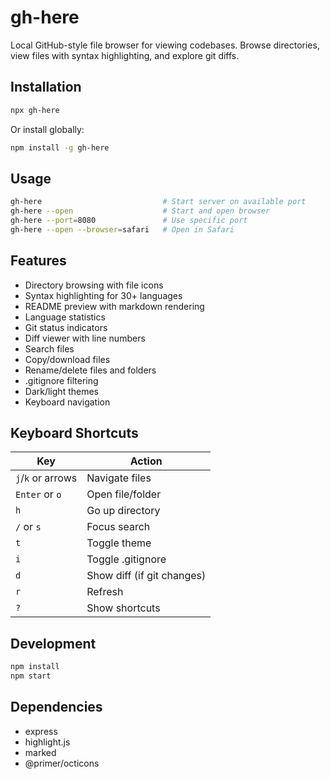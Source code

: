 # gh-here

Local GitHub-style file browser for viewing codebases. Browse directories, view files with syntax highlighting, and explore git diffs.

## Installation

```bash
npx gh-here
```

Or install globally:

```bash
npm install -g gh-here
```

## Usage

```bash
gh-here                           # Start server on available port
gh-here --open                    # Start and open browser
gh-here --port=8080               # Use specific port
gh-here --open --browser=safari   # Open in Safari
```

## Features

- Directory browsing with file icons
- Syntax highlighting for 30+ languages
- README preview with markdown rendering
- Language statistics
- Git status indicators
- Diff viewer with line numbers
- Search files
- Copy/download files
- Rename/delete files and folders
- .gitignore filtering
- Dark/light themes
- Keyboard navigation

## Keyboard Shortcuts

| Key | Action |
|-----|--------|
| `j`/`k` or arrows | Navigate files |
| `Enter` or `o` | Open file/folder |
| `h` | Go up directory |
| `/` or `s` | Focus search |
| `t` | Toggle theme |
| `i` | Toggle .gitignore |
| `d` | Show diff (if git changes) |
| `r` | Refresh |
| `?` | Show shortcuts |

## Development

```bash
npm install
npm start
```

## Dependencies

- express
- highlight.js
- marked
- @primer/octicons